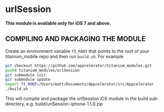 urlSession
==========

**This module is available only for iOS 7 and above.**

## COMPILING AND PACKAGING THE MODULE

Create an environment variable `TI_ROOT` that points to the root of your titanium_mobile repo and then run `build.sh`. For example

```bash
git checkout https://github.com/appcelerator/titanium_modules.git
pushd titanium_modules/urlSession
git submodule init
git submodule update
export TI_ROOT=/Users/matt/Documents/Appcelerator/src/Appcelerator
./build.sh
```

This will compile and package the urlSession iOS module in the build sub-directory, e.g. build/urlSession-iphone-1.1.0.zip
